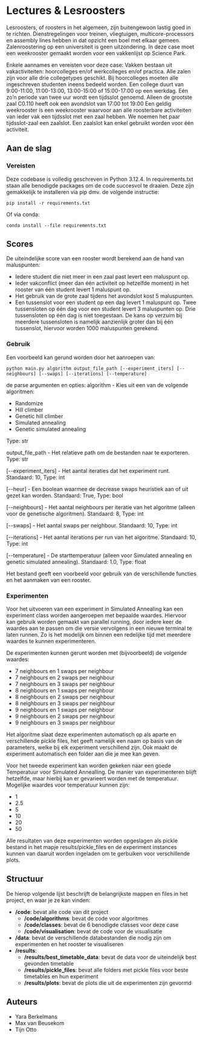 # Lectures &amp; Lesroosters 
Lesroosters, of roosters in het algemeen, zijn buitengewoon lastig goed in te richten. Dienstregelingen voor treinen, vliegtuigen, multicore-processors en assembly lines hebben in dat opzicht een boel met elkaar gemeen. Zalenroostering op een universiteit is geen uitzondering. In deze case moet een weekrooster gemaakt worden voor een vakkenlijst op Science Park.

Enkele aannames en vereisten voor deze case:
Vakken bestaan uit vakactiviteiten: hoorcolleges en/of werkcolleges en/of practica.
Alle zalen zijn voor alle drie collegetypes geschikt.
Bij hoorcolleges moeten alle ingeschreven studenten ineens bedeeld worden.
Een college duurt van 9:00-11:00, 11:00-13:00, 13:00-15:00 of 15:00-17:00 op een werkdag. Eén zo’n periode van twee uur wordt een tijdsslot genoemd. 
Alleen de grootste zaal C0.110 heeft ook een avondslot van 17:00 tot 19:00
Een geldig weekrooster is een weekrooster waarvoor aan alle roosterbare activiteiten van ieder vak een tijdsslot met een zaal hebben. We noemen het paar tijdsslot-zaal een zaalslot.
Een zaalslot kan enkel gebruikt worden voor één activiteit.

## Aan de slag
### Vereisten
Deze codebase is volledig geschreven in Python 3.12.4.
In requirements.txt staan alle benodigde packages om de code succesvol te draaien. Deze zijn gemakkelijk te installeren via pip dmv. de volgende instructie:
```
pip install -r requirements.txt
```

Of via conda:

```
conda install --file requirements.txt
```

## Scores
De uiteindelijke score van een rooster wordt berekend aan de hand van maluspunten:

- Iedere student die niet meer in een zaal past levert een maluspunt op.
- Ieder vakconflict (meer dan één activiteit op hetzelfde moment) in het rooster van één student levert 1 maluspunt op.
- Het gebruik van de grote zaal tijdens het avondslot kost 5 maluspunten.
- Een tussenslot voor een student op een dag levert 1 maluspunt op. Twee tussensloten op één dag voor een student levert 3 maluspunten op. Drie tussensloten op één dag is niet toegestaan. De kans op verzuim bij meerdere tussensloten is namelijk aanzienlijk groter dan bij één tussenslot, hiervoor worden 1000 maluspunten gerekend.

### Gebruik
Een voorbeeld kan gerund worden door het aanroepen van:

```
python main.py algorithm output_file_path [--experiment_iters] [--neighbours] [--swaps] [--iterations] [--temperature]
```

de parse argumenten en opties:
algorithm - Kies uit een van de volgende algoritmen:
- Randomize
- Hill climber
- Genetic hill climber
- Simulated annealing
- Genetic simulated annealing

Type: str

output_file_path - Het relatieve path om de bestanden naar te exporteren. Type: str

[--experiment_iters] - Het aantal iteraties dat het experiment runt. Standaard: 10, Type: int

[--heur] - Een boolean waarmee de decrease swaps heuristiek aan of uit gezet kan worden. Standaard: True, Type: bool

[--neighbours] - Het aantal neighbours per iteratie van het algoritme (alleen voor de genetische algoritmen). Standaard: 8, Type: int

[--swaps] - Het aantal swaps per neighbour. Standaard: 10, Type: int

[--iterations] - Het aantal iterations per run van het algoritme. Standaard: 10, Type: int

[--temperature] - De starttemperatuur (alleen voor Simulated annealing en genetic simulated annealing). Standaard: 1.0, Type: float

Het bestand geeft een voorbeeld voor gebruik van de verschillende functies en het aanmaken van een rooster.


### Experimenten
Voor het uitvoeren van een experiment in Simulated Annealing kan een experiment class worden aangeroepen met 
bepaalde waardes. Hiervoor kan gebruik worden gemaakt van parallel running, door iedere keer de waardes aan te passen om die versie
vervolgens in een nieuwe terminal te laten runnen. Zo is het modelijk om binnen een redelijke tijd met meerdere waardes te kunnen experimenteren. 
    
De experimenten kunnen gerunt worden met (bijvoorbeeld) de volgende waardes:

- 7 neighbours en 1 swaps per neighbour
- 7 neighbours en 2 swaps per neighbour
- 7 neighbours en 3 swaps per neighbour
- 8 neighbours en 1 swaps per neighbour
- 8 neighbours en 2 swaps per neighbour
- 8 neighbours en 3 swaps per neighbour
- 9 neighbours en 1 swaps per neighbour
- 9 neighbours en 2 swaps per neighbour
- 9 neighbours en 3 swaps per neighbour

Het algoritme slaat deze experimenten automatisch op als aparte en verschillende pickle files, het geeft namelijk een naam op 
basis van de parameters, welke bij elk experiment verschillend zijn. Ook maakt de experiment automatisch een folder aan die je 
mee kan geven.

Voor het tweede experiment kan worden gekeken naar een goede Temperatuur voor Simulated Annealling. De manier van experimenteren
blijft hetzelfde, maar hierbij kan er gevarieert worden met de temperatuur. Mogelijke waardes voor temperatuur kunnen zijn: 
- 1
- 2.5
- 5
- 10
- 20
- 50

Alle resultaten van deze experimenten worden opgeslagen als pickle bestand in het mapje results/pickle_files en de 
experiment instances kunnen van daaruit worden ingeladen om te gerbuiken voor verschillende plots.

## Structuur

De hierop volgende lijst beschrijft de belangrijkste mappen en files in het project, en waar je ze kan vinden:

- **/code**: bevat alle code van dit project
  - **/code/algorithms**: bevat de code voor algoritmes
  - **/code/classes**: bevat de 6 benodigde classes voor deze case
  - **/code/visualisation**: bevat de code voor de visualisatie
- **/data**: bevat de verschillende databestanden die nodig zijn om experimenten en het rooster te visualiseren
- **/results**:
  - **/results/best_timetable_data**: bevat de data voor de uiteindelijk best gevonden timetable
  - **/results/pickle_files**: bevat alle folders met pickle files voor beste timetables en hun experiment
  - **/results/plots**: bevat de plots die uit de experimenten zijn gevormd

## Auteurs
- Yara Berkelmans
- Max van Beusekom
- Tijn Otto
